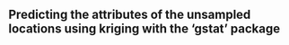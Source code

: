 
## **Predicting the attributes of the unsampled locations using kriging with the ‘gstat’ package**

